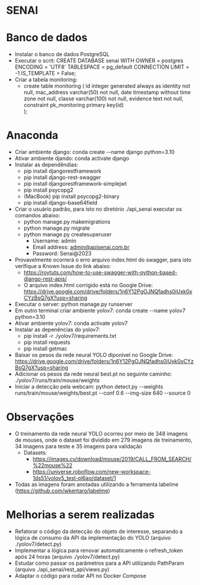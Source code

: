 # SENAI

# Banco de dados
- Instalar o banco de dados PostgreSQL
- Executar o scrit: CREATE DATABASE senai WITH OWNER = postgres ENCODING = 'UTF8' TABLESPACE = pg_default CONNECTION LIMIT = -1 IS_TEMPLATE = False;
- Criar a tabela monitoring: 
  - create table monitoring (
    id integer generated always as identity not null,
    mac_address varchar(50) not null,
    date timestamp without time zone not null,
    classe varchar(100) not null,
    evidence text not null,
    constraint pk_monitoring primary key(id)	
  );

# Anaconda
- Criar ambiente django: conda create --name django python=3.10
- Ativar ambiente djando: conda activate django
- Instalar as dependêndias: 
  - pip install djangorestframework
  - pip install django-rest-swagger
  - pip install djangorestframework-simplejwt
  - pip install psycopg2 
  - (MacBook) pip install psycopg2-binary
  - pip install django-base64field
- Criar o usuário padrão, para isto no diretório ./api_senai executar os comandos abaixo:
  - python manage.py makemigrations
  - python manage.py migrate
  - python manage.py createsuperuser
    - Username: admin   
    - Email address: admin@apisenai.com.br
    - Password: Senai@2023
- Provavelmente ocorrerá o erro arquivo index.html do swagger, para isto verifique a Known Issue do link abaixo:
  - https://roytuts.com/how-to-use-swagger-with-python-based-django-rest-apis/
  - O arquivo index.html corrigido está no Google Drive: https://drive.google.com/drive/folders/1n6Y12PgOJNQfadhs0iUxk0xCYzBsQ7gX?usp=sharing
- Executar o server: python manage.py runserver
- Em outro terminal criar ambiente yolov7: conda create --name yolov7 python=3.10
- Ativar ambiente yolov7: conda activate yolov7
- Instalar as depenências do yolov7:
  - pip install -r ./yolov7/requirements.txt
  - pip install requests 
  - pip install getmac
- Baixar os pesos da rede neural YOLO diponível no Google Drive: https://drive.google.com/drive/folders/1n6Y12PgOJNQfadhs0iUxk0xCYzBsQ7gX?usp=sharing
- Adicionar os pesos da rede neural best.pt no seguinte caminho: ./yolov7/runs/train/mouse/weights
- Iniciar a detecção pela webcam: python detect.py --weights runs/train/mouse/weights/best.pt --conf 0.6 --img-size 640 --source 0

# Observações
- O treinamento da rede neural YOLO ocorreu por meio de 348 imagens de mouses, onde o dataset foi dividido em 279 imagens de treinamento, 34 imagens para teste e 35 imagens para validação
  - Datasets:
    - https://images.cv/download/mouse/2019/CALL_FROM_SEARCH/%22mouse%22
    - https://universe.roboflow.com/new-workspace-1ds51/yolov5_test-pl6ao/dataset/1
- Todas as imagens foram anotadas utilizando a ferramenta labelme (https://github.com/wkentaro/labelme)

# Melhorias a serem realizadas
- Refatorar o código da detecção do objeto de interesse, separando a lógica de consumo da API da implementação do YOLO (arquivo ./yolov7/detect.py)
- Implementar a lógica para renovar automaticamente o refresh_token após 24 horas (arquivo ./yolov7/detect.py)
- Estudar como passar os parâmetros para a API utilizando PathParam (arquivo ./api_senai/rest_api/views.py)
- Adaptar o código para rodar API no Docker Compose

